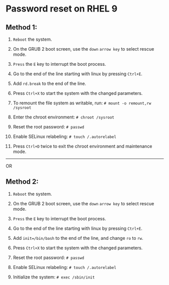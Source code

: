 # Password reset on RHEL 9

## Method 1:


1. `Reboot` the system.

2. On the GRUB 2 boot screen, use the `down` `arrow key` to select rescue mode.

3. `Press` the `E` key to interrupt the boot process.

4. Go to the end of the line starting with linux by pressing `Ctrl+E`.

5. Add `rd.break` to the end of the line.

6. Press `Ctrl+X` to start the system with the changed parameters.

7. To remount the file system as writable, run: `# mount -o remount,rw /sysroot`

8. Enter the chroot environment: `# chroot /sysroot`

9. Reset the root password: `# passwd`

10. Enable SELinux relabeling: `# touch /.autorelabel`

11. Press `Ctrl+D` twice to exit the chroot environment and maintenance mode.

________________________________________________________________________________________________


OR

## Method 2:

1. `Reboot` the system.

2. On the GRUB 2 boot screen, use the `down` `arrow key` to select rescue mode.

3. `Press` the `E` key to interrupt the boot process.

4. Go to the end of the line starting with linux by pressing `Ctrl+E`.

5. Add `init=/bin/bash` to the end of the line, and change `ro` to `rw`.

6. Press `Ctrl+X` to start the system with the changed parameters.

7. Reset the root password: `# passwd`

8. Enable SELinux relabeling: `# touch /.autorelabel`

9. Initialize the system: `# exec /sbin/init`
